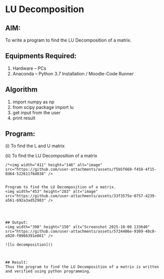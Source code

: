 # LU Decomposition 

## AIM:
To write a program to find the LU Decomposition of a matrix.

## Equipments Required:
1. Hardware – PCs
2. Anaconda – Python 3.7 Installation / Moodle-Code Runner

## Algorithm
1. import numpy as np
2. from scipy package import lu
3. get input from the user
4. print result

## Program:
(i) To find the L and U matrix

(ii) To find the LU Decomposition of a matrix
```
/*<img width="411" height="146" alt="image" src="https://github.com/user-attachments/assets/f5b5f660-f458-4f15-8d64-522611f6d038" />


Program to find the LU Decomposition of a matrix.
<img width="453" height="283" alt="image" src="https://github.com/user-attachments/assets/33f3575e-0757-4239-a561-692a3ad52983" />




## Output:
<img width="398" height="150" alt="Screenshot 2025-10-08 133640" src="https://github.com/user-attachments/assets/5724486e-9309-48c0-a920-f0966391e861" />

![lu decomposition]()



## Result:
Thus the program to find the LU Decomposition of a matrix is written and verified using python programming.

